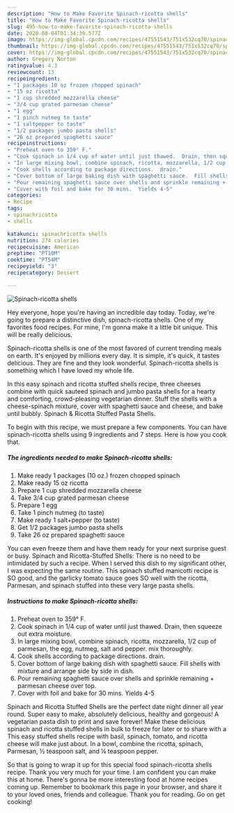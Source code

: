 ```yaml
---
description: "How to Make Favorite Spinach-ricotta shells"
title: "How to Make Favorite Spinach-ricotta shells"
slug: 495-how-to-make-favorite-spinach-ricotta-shells
date: 2020-08-04T01:34:39.577Z
image: https://img-global.cpcdn.com/recipes/47551543/751x532cq70/spinach-ricotta-shells-recipe-main-photo.jpg
thumbnail: https://img-global.cpcdn.com/recipes/47551543/751x532cq70/spinach-ricotta-shells-recipe-main-photo.jpg
cover: https://img-global.cpcdn.com/recipes/47551543/751x532cq70/spinach-ricotta-shells-recipe-main-photo.jpg
author: Gregory Norton
ratingvalue: 4.3
reviewcount: 13
recipeingredient:
- "1 packages 10 oz frozen chopped spinach"
- "15 oz ricotta"
- "1 cup shredded mozzarella cheese"
- "3/4 cup grated parmesan cheese"
- "1 egg"
- "1 pinch nutmeg to taste"
- "1 saltpepper to taste"
- "1/2 packages jumbo pasta shells"
- "26 oz prepared spaghetti sauce"
recipeinstructions:
- "Preheat oven to 359° F."
- "Cook spinach in 1/4 cup of water until just thawed.  Drain, then squeeze out extra moisture."
- "In large mixing bowl, combine spinach, ricotta, mozzarella, 1/2 cup of parmesan, the egg, nutmeg, salt and pepper.  mix thoroughly."
- "Cook shells according to package directions.  drain."
- "Cover bottom of large baking dish with spaghetti sauce.  Fill shells with mixture and arrange side by side in dish."
- "Pour remaining spaghetti sauce over shells and sprinkle remaining + parmesan cheese over top."
- "Cover with foil and bake for 30 mins.  Yields 4-5"
categories:
- Recipe
tags:
- spinachricotta
- shells

katakunci: spinachricotta shells 
nutrition: 274 calories
recipecuisine: American
preptime: "PT10M"
cooktime: "PT54M"
recipeyield: "3"
recipecategory: Dessert

---
```



![Spinach-ricotta shells](https://img-global.cpcdn.com/recipes/47551543/751x532cq70/spinach-ricotta-shells-recipe-main-photo.jpg)

Hey everyone, hope you're having an incredible day today. Today, we're going to prepare a distinctive dish, spinach-ricotta shells. One of my favorites food recipes. For mine, I'm gonna make it a little bit unique. This will be really delicious.

Spinach-ricotta shells is one of the most favored of current trending meals on earth. It's enjoyed by millions every day. It is simple, it's quick, it tastes delicious. They are fine and they look wonderful. Spinach-ricotta shells is something which I have loved my whole life.

In this easy spinach and ricotta stuffed shells recipe, three cheeses combine with quick sauteed spinach and jumbo pasta shells for a hearty and comforting, crowd-pleasing vegetarian dinner. Stuff the shells with a cheese-spinach mixture, cover with spaghetti sauce and cheese, and bake until bubbly. Spinach &amp; Ricotta Stuffed Pasta Shells.


To begin with this recipe, we must prepare a few components. You can have spinach-ricotta shells using 9 ingredients and 7 steps. Here is how you cook that.

<!--inarticleads1-->

##### The ingredients needed to make Spinach-ricotta shells:

1. Make ready 1 packages (10 oz.) frozen chopped spinach
1. Make ready 15 oz ricotta
1. Prepare 1 cup shredded mozzarella cheese
1. Take 3/4 cup grated parmesan cheese
1. Prepare 1 egg
1. Take 1 pinch nutmeg (to taste)
1. Make ready 1 salt+pepper (to taste)
1. Get 1/2 packages jumbo pasta shells
1. Take 26 oz prepared spaghetti sauce


You can even freeze them and have them ready for your next surprise guest or busy. Spinach and Ricotta-Stuffed Shells: There is no need to be intimidated by such a recipe. When I served this dish to my significant other, I was expecting the same routine. This spinach stuffed manicotti recipe is SO good, and the garlicky tomato sauce goes SO well with the ricotta, Parmesan, and spinach stuffed into these very large pasta shells. 

<!--inarticleads2-->

##### Instructions to make Spinach-ricotta shells:

1. Preheat oven to 359° F.
1. Cook spinach in 1/4 cup of water until just thawed.  Drain, then squeeze out extra moisture.
1. In large mixing bowl, combine spinach, ricotta, mozzarella, 1/2 cup of parmesan, the egg, nutmeg, salt and pepper.  mix thoroughly.
1. Cook shells according to package directions.  drain.
1. Cover bottom of large baking dish with spaghetti sauce.  Fill shells with mixture and arrange side by side in dish.
1. Pour remaining spaghetti sauce over shells and sprinkle remaining + parmesan cheese over top.
1. Cover with foil and bake for 30 mins.  Yields 4-5


Spinach and Ricotta Stuffed Shells are the perfect date night dinner all year round. Super easy to make, absolutely delicious, healthy and gorgeous! A vegetarian pasta dish to print and save forever! Make these delicious spinach and ricotta stuffed shells in bulk to freeze for later or to share with a This easy stuffed shells recipe with basil, spinach, tomato, and ricotta cheese will make just about. In a bowl, combine the ricotta, spinach, Parmesan, ½ teaspoon salt, and ¼ teaspoon pepper. 

So that is going to wrap it up for this special food spinach-ricotta shells recipe. Thank you very much for your time. I am confident you can make this at home. There's gonna be more interesting food at home recipes coming up. Remember to bookmark this page in your browser, and share it to your loved ones, friends and colleague. Thank you for reading. Go on get cooking!
